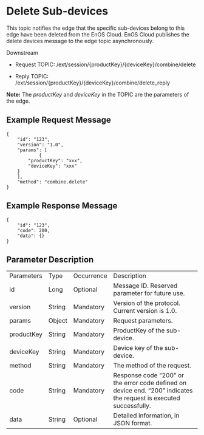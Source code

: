 # Delete Sub-devices

This topic notifies the edge that the specific sub-devices belong to
this edge have been deleted from the EnOS Cloud. EnOS Cloud publishes
the delete devices message to the edge topic asynchronously.

Downstream
- Request TOPIC: /ext/session/{productKey}/{deviceKey}/combine/delete

- Reply TOPIC: /ext/session/{productKey}/{deviceKey}/combine/delete_reply

**Note:** The *productKey* and *deviceKey* in the TOPIC are the parameters of the edge.

## Example Request Message

```
{
	"id": "123",
	"version": "1.0",
	"params": [
            {
		"productKey": "xxx",
		"deviceKey": "xxx"
	}
	],
	"method": "combine.delete"
}
```

## Example Response Message

```
{
	"id": "123",
	"code": 200,
	"data": {}
}

```

## Parameter Description​

<table>
  <tr>
    <td>Parameters</td>
    <td>​Type​</td>
    <td>Occurrence </td>
    <td>Description</td>
  </tr>
  <tr>
    <td>id</td>
    <td>Long</td>
    <td>Optional </td>
    <td>Message ID. Reserved parameter for future use.</td>
  </tr>
  <tr>
    <td>version</td>
    <td>String</td>
    <td>Mandatory </td>
    <td>Version of the protocol. Current version is 1.0. </td>
  </tr>
  <tr>
    <td>params</td>
    <td>Object</td>
    <td>Mandatory </td>
    <td>Request parameters. </td>
  </tr>
  <tr>
    <td>productKey</td>
    <td>String</td>
    <td>Mandatory</td>
    <td>ProductKey of the sub-device.</td>
  </tr>
  <tr>
    <td>deviceKey</td>
    <td>String </td>
    <td>Mandatory</td>
    <td>Device key of the sub-device.</td>
  </tr>
  <tr>
    <td>method</td>
    <td>String</td>
    <td>Mandatory</td>
    <td>The method of the request. </td>
  </tr>
  <tr>
    <td>code</td>
    <td>String</td>
    <td>Mandatory </td>
    <td>Response code &ldquo;200&rdquo; or the error code defined on device end. &ldquo;200&rdquo; indicates the request is executed   successfully. </td>
  </tr>
  <tr>
    <td>data</td>
    <td>String</td>
    <td>Optional </td>
    <td>Detailed information, in JSON format. </td>
  </tr>
</table>
